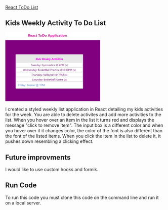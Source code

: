 <a href="https://github.com/TennWilliams/React-ToDo-List"> React ToDo List </a>
## Kids Weekly Activity To Do List
<img src="screenshot.jpg" width="300">

I created a styled weekly list application in React detailing my kids activities for the week.  You are able to delete activites and add more activities to the list. When you hover over an item in the list it turns red and displays the message "click to remove item".  The input box is a different color and when you hover over it it changes color, the color of the font is also different than the font of the listed items.  When you click the item in the list to delete it, it pushes down resembling a clicking effect.

## Future improvments 
I would like to use custom hooks and formik.

## Run Code
To run this code you must clone this code on the command line and run it on a local server.

